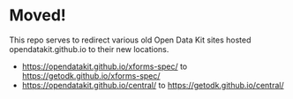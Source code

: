 Moved!
=====

This repo serves to redirect various old Open Data Kit sites hosted opendatakit.github.io to their new locations.

* https://opendatakit.github.io/xforms-spec/ to https://getodk.github.io/xforms-spec/
* https://opendatakit.github.io/central/ to https://getodk.github.io/central/